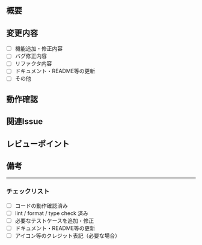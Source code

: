 ## 概要

<!-- どんな変更を加えたか、簡潔に記載してください -->

## 変更内容

- [ ] 機能追加・修正内容
- [ ] バグ修正内容
- [ ] リファクタ内容
- [ ] ドキュメント・README等の更新
- [ ] その他

## 動作確認

<!-- 動作確認手順や、確認した内容を記載してください（スクリーンショット等も歓迎） -->

## 関連Issue

<!-- 関連するIssue番号があれば記載（例: #123） -->

## レビューポイント

<!-- 特に見てほしいポイントや、重点的にレビューしてほしい箇所があれば記載 -->

## 備考

<!-- その他、共有事項や注意点があれば記載 -->

---

### チェックリスト

- [ ] コードの動作確認済み
- [ ] lint / format / type check 済み
- [ ] 必要なテストケースを追加・修正
- [ ] ドキュメント・README等の更新
- [ ] アイコン等のクレジット表記（必要な場合） 